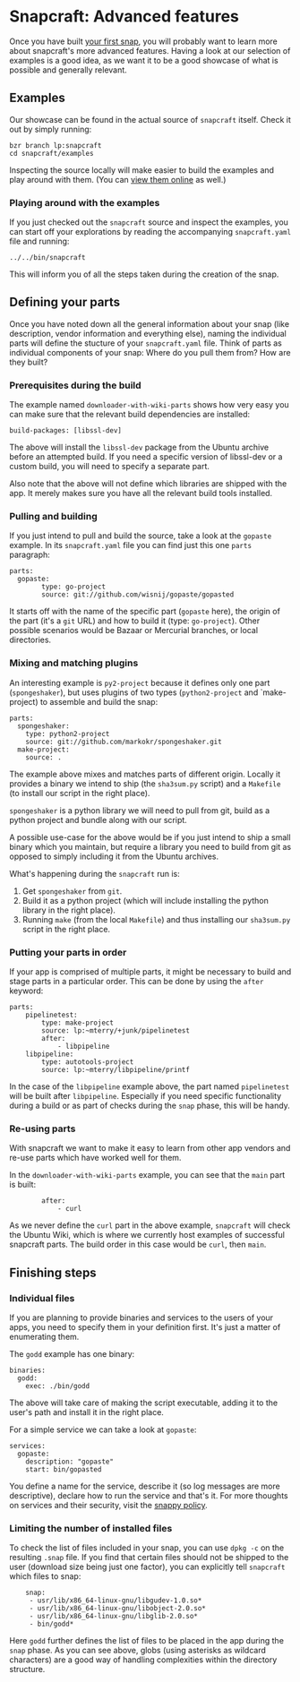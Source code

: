 # Snapcraft: Advanced features

Once you have built [your first snap](your-first-snap.md), you will probably
want to learn more about snapcraft's more advanced features. Having a look at 
our selection of examples is a good idea, as we want it to be a good showcase 
of what is possible and generally relevant.

## Examples

Our showcase can be found in the actual source of `snapcraft` itself. Check 
it out by simply running:

	bzr branch lp:snapcraft
	cd snapcraft/examples

Inspecting the source locally will make easier to build the examples and 
play around with them. (You can 
[view them online](https://bazaar.launchpad.net/~snappy-dev/snapcraft/core/files/head:/examples/)
as well.)

### Playing around with the examples

If you just checked out the `snapcraft` source and inspect the examples, you
can start off your explorations by reading the accompanying `snapcraft.yaml`
file and running:

	../../bin/snapcraft

This will inform you of all the steps taken during the creation of the snap.

## Defining your parts

Once you have noted down all the general information about your snap
(like description, vendor information and everything else), naming
the individual parts will define the stucture of your `snapcraft.yaml` file.
Think of parts as individual components of your snap: Where do you pull them
from? How are they built? 

### Prerequisites during the build

The example named `downloader-with-wiki-parts` shows how very easy you can
make sure that the relevant build dependencies are installed:

	build-packages: [libssl-dev]

The above will install the `libssl-dev` package from the Ubuntu archive before
an attempted build. If you need a specific version of libssl-dev or a custom 
build, you will need to specify a separate part.

Also note that the above will not define which libraries are shipped with the
app. It merely makes sure you have all the relevant build tools installed.


### Pulling and building

If you just intend to pull and build the source, take a look at the `gopaste`
example. In its `snapcraft.yaml` file you can find just this one `parts` 
paragraph:

	parts:
 	  gopaste:
    	    type: go-project
            source: git://github.com/wisnij/gopaste/gopasted

It starts off with the name of the specific part (`gopaste` here), the origin
of the part (it's a `git` URL) and how to build it (type: `go-project`).
Other possible scenarios would be Bazaar or Mercurial branches, or local
directories.

### Mixing and matching plugins

An interesting example is `py2-project` because it defines only one part
(`spongeshaker`), but uses plugins of two types (`python2-project` and 
`make-project) to assemble and build the snap:

	parts:
  	  spongeshaker:
	    type: python2-project
	    source: git://github.com/markokr/spongeshaker.git
	  make-project:
	    source: .

The example above mixes and matches parts of different origin. Locally it
provides a binary we intend to ship (the `sha3sum.py` script) and a 
`Makefile` (to install our script in the right place).

`spongeshaker` is a python library we will need to pull from git, build as
a python project and bundle along with our script.

A possible use-case for the above would be if you just intend to ship a small
binary which you maintain, but require a library you need to build from git
as opposed to simply including it from the Ubuntu archives.

What's happening during the `snapcraft` run is: 

1. Get `spongeshaker` from `git`.
1. Build it as a python project (which will include installing the python 
   library in the right place).
1. Running `make` (from the local `Makefile`) and thus installing our 
   `sha3sum.py` script in the right place.

### Putting your parts in order

If your app is comprised of multiple parts, it might be necessary to build 
and stage parts in a particular order. This can be done by using the `after`
keyword:

	parts:
	    pipelinetest:
	        type: make-project
	        source: lp:~mterry/+junk/pipelinetest
	        after:
	            - libpipeline
	    libpipeline:
	        type: autotools-project
	        source: lp:~mterry/libpipeline/printf


In the case of the `libpipeline` example above, the part named `pipelinetest`
will be built after `libpipeline`. Especially if you need specific 
functionality during a build or as part of checks during the `snap` phase,
this will be handy.

### Re-using parts

With snapcraft we want to make it easy to learn from other app vendors and
re-use parts which have worked well for them.

In the `downloader-with-wiki-parts` example, you can see that the `main` 
part is built:

	        after:
	            - curl

As we never define the `curl` part in the above example, `snapcraft` will
check the Ubuntu Wiki, which is where we currently host examples of 
successful snapcraft parts. The build order in this case would be `curl`,
then `main`.


## Finishing steps

### Individual files

If you are planning to provide binaries and services to the users of your
apps, you need to specify them in your definition first. It's just a matter 
of enumerating them.

The `godd` example has one binary:

	binaries:
	  godd:
	    exec: ./bin/godd

The above will take care of making the script executable, adding it to the
user's path and install it in the right place.

For a simple service we can take a look at `gopaste`:

	services:
	  gopaste:
	    description: "gopaste"
	    start: bin/gopasted

You define a name for the service, describe it (so log messages are more 
descriptive), declare how to run the service and that's it. For more 
thoughts on services and their security, visit the
[snappy policy](https://developer.ubuntu.com/en/snappy/guides/security-policy/).


### Limiting the number of installed files

To check the list of files included in your snap, you can use `dpkg -c` on 
the resulting `.snap` file. If you find that certain files should not be
shipped to the user (download size being just one factor), you can 
explicitly tell `snapcraft` which files to snap:

	    snap:
	     - usr/lib/x86_64-linux-gnu/libgudev-1.0.so*
	     - usr/lib/x86_64-linux-gnu/libobject-2.0.so*
	     - usr/lib/x86_64-linux-gnu/libglib-2.0.so*
	     - bin/godd*

Here `godd` further defines the list of files to be placed in the app
during the `snap` phase. As you can see above, globs (using asterisks as
wildcard characters) are a good way of handling complexities within the
directory structure.

